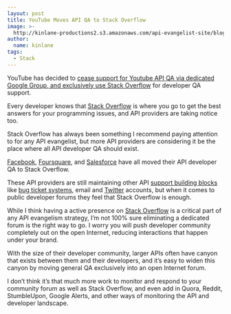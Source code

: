```yaml
---
layout: post
title: YouTube Moves API QA to Stack Overflow
image: >-
  http://kinlane-productions2.s3.amazonaws.com/api-evangelist-site/blog/Youtube-Stack-Overflow.png
author:
  name: kinlane
tags:
  - Stack
---
```

YouTube has decided to [cease support for Youtube API QA via dedicated Google Group, and exclusively use Stack Overflow](http://apiblog.youtube.com/2012/09/the-youtube-api-on-stack-overflow.html) for developer QA support.

Every developer knows that [Stack Overflow](http://stackoverflow.com/ "Stack Overflow") is where you go to get the best answers for your programming issues, and API providers are taking notice too.

Stack Overflow has always been something I recommend paying attention to for any API evangelist, but more API providers are considering it be the place where all API developer QA should exist.

[Facebook](https://developers.facebook.com/blog/post/545/ "Facebook"), [Foursquare](https://developer.foursquare.com/overview/support "Foursquare"), and [Salesforce](http://blogs.developerforce.com/developer-relations/2012/08/now-in-public-beta-the-salesforce-stackexchange-qa-site.html "Salesforce") have all moved their API developer QA to Stack Overflow.

These API providers are still maintaining other API [support building blocks](/buildingblocks/ "api support building blocks") like [bug ticket systems](/buildingblocks/ticket_system.php "bug ticket systems"), email and [Twitter](/buildingblocks/twitter.php "Twitter") accounts, but when it comes to public developer forums they feel that Stack Overflow is enough.

While I think having a active presence on [Stack Overflow](/buildingblocks/stack_exchange.php "Stack Overflow") is a critical part of any API evangelism strategy, I’m not 100% sure eliminating a dedicated forum is the right way to go. I worry you will push developer community completely out on the open Internet, reducing interactions that happen under your brand.

With the size of their developer community, larger APIs often have canyon that exists between them and their developers, and it’s easy to widen this canyon by moving general QA exclusively into an open Internet forum.

I don’t think it’s that much more work to monitor and respond to your community forum as well as Stack Overflow, and even add in Quora, Reddit, StumbleUpon, Google Alerts, and other ways of monitoring the API and developer landscape.